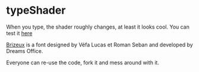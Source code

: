 # typeShader
When you type, the shader roughly changes, at least it looks cool.
You can test it [here](https://driceduconge.github.io/typeShader/index.html)

[Brizeux](http://www.brizeux-typographie.fr/) is a font designed by Véfa Lucas et Roman Seban and developed by Dreams Office.

Everyone can re-use the code, fork it and mess around with it.
